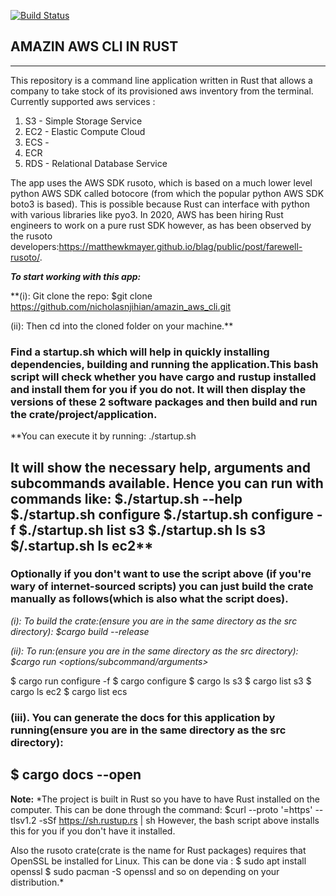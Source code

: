 [![Build Status](https://travis-ci.com/nicholasnjihian/amazin_aws_cli.svg?branch=master)](https://travis-ci.com/nicholasnjihian/amazin_aws_cli)


AMAZIN AWS CLI IN RUST
----------------------
----------------------

This repository is a command line application written in Rust that allows a company to take stock of its provisioned aws inventory from the terminal. Currently supported aws services :
1. S3 - Simple Storage Service
2. EC2 - Elastic Compute Cloud
3. ECS - 
4. ECR
5. RDS - Relational Database Service

The app uses the AWS SDK rusoto, which is based on a much lower level python AWS SDK called botocore (from which the popular python AWS SDK boto3 is based). This is possible because Rust can interface with python with various libraries like pyo3.
In 2020, AWS has been hiring Rust engineers to work on a pure rust SDK however, as has been observed by the rusoto developers:https://matthewkmayer.github.io/blag/public/post/farewell-rusoto/.


***To start working with this app:***

**(i): Git clone the repo:
$git clone https://github.com/nicholasnjihian/amazin_aws_cli.git

(ii): Then cd into the cloned folder on your machine.**

### Find a startup.sh which will help in quickly installing dependencies, building and running the application.This bash script will check whether you have cargo and rustup installed and install them for you if you do not. It will then display the versions of these 2 software packages and then build and run the crate/project/application. ###

**You can execute it by running:
./startup.sh

It will show the necessary help, arguments and subcommands available.
Hence you can run with commands like:
$./startup.sh --help
$./startup.sh configure
$./startup.sh configure -f <enter credentials file>
$./startup.sh list s3
$./startup.sh ls s3
$/.startup.sh ls ec2**
---
### Optionally if you don't want to use the script above (if you're wary of internet-sourced scripts) you can just build the crate manually as follows(which is also what the script does).

*(i): To build the crate:(ensure you are in the same directory as the src directory):
$cargo build --release*

*(ii): To run:(ensure you are in the same directory as the src directory): 
$cargo run <options/subcommand/arguments>*

$ cargo run configure -f <enter credentials file>
$ cargo configure
$ cargo ls s3
$ cargo list s3
$ cargo ls ec2
$ cargo list ecs

### (iii). You can generate the docs for this application by running(ensure you are in the same directory as the src directory): ###
$ cargo docs --open
---
**Note:** *The project is built in Rust so you have to have Rust installed on the computer. This can be done through the command: 
$curl --proto '=https' --tlsv1.2 -sSf https://sh.rustup.rs | sh
However, the bash script above installs this for you if you don't have it installed.

Also the rusoto crate(crate is the name for Rust packages) requires that OpenSSL be installed for Linux. This can be done via :
$ sudo apt install openssl
$ sudo pacman -S openssl
and so on depending on your distribution.*



